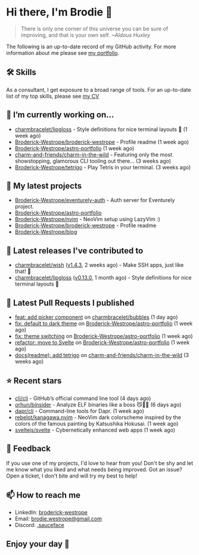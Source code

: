 # Hi there, I'm Brodie 👋

> There is only one corner of this universe you can be sure of improving, and that is your own self. *~Aldous Huxley*

The following is an up-to-date record of my GitHub activity. For more information about me please see [my portfolio](https://www.westrope.dev/).

## 🛠 Skills
As a consultant, I get exposure to a broad range of tools. For an up-to-date list of my top skills, please see [my CV](./CV/cv.pdf)

## 🔭 I’m currently working on...

- [charmbracelet/lipgloss](https://github.com/charmbracelet/lipgloss) - Style definitions for nice terminal layouts 👄 (1 week ago)
- [Broderick-Westrope/broderick-westrope](https://github.com/Broderick-Westrope/broderick-westrope) - Profile readme (1 week ago)
- [Broderick-Westrope/astro-portfolio](https://github.com/Broderick-Westrope/astro-portfolio) (1 week ago)
- [charm-and-friends/charm-in-the-wild](https://github.com/charm-and-friends/charm-in-the-wild) - Featuring only the most showstopping, glamorous CLI tooling out there... (3 weeks ago)
- [Broderick-Westrope/tetrigo](https://github.com/Broderick-Westrope/tetrigo) - Play Tetris in your terminal. (3 weeks ago)

## 🌱 My latest projects

- [Broderick-Westrope/eventurely-auth](https://github.com/Broderick-Westrope/eventurely-auth) - Auth server for Eventurely project.
- [Broderick-Westrope/astro-portfolio](https://github.com/Broderick-Westrope/astro-portfolio)
- [Broderick-Westrope/nvim](https://github.com/Broderick-Westrope/nvim) - NeoVim setup using LazyVim :)
- [Broderick-Westrope/broderick-westrope](https://github.com/Broderick-Westrope/broderick-westrope) - Profile readme
- [Broderick-Westrope/blog](https://github.com/Broderick-Westrope/blog)

## 🚀 Latest releases I've contributed to

- [charmbracelet/wish](https://github.com/charmbracelet/wish) ([v1.4.3](https://github.com/charmbracelet/wish/releases/tag/v1.4.3), 2 weeks ago) - Make SSH apps, just like that! 💫
- [charmbracelet/lipgloss](https://github.com/charmbracelet/lipgloss) ([v0.13.0](https://github.com/charmbracelet/lipgloss/releases/tag/v0.13.0), 1 month ago) - Style definitions for nice terminal layouts 👄

## 🔨 Latest Pull Requests I published

- [feat: add picker component](https://github.com/charmbracelet/bubbles/pull/621) on [charmbracelet/bubbles](https://github.com/charmbracelet/bubbles) (1 day ago)
- [fix: default to dark theme](https://github.com/Broderick-Westrope/astro-portfolio/pull/3) on [Broderick-Westrope/astro-portfolio](https://github.com/Broderick-Westrope/astro-portfolio) (1 week ago)
- [fix: theme switching](https://github.com/Broderick-Westrope/astro-portfolio/pull/2) on [Broderick-Westrope/astro-portfolio](https://github.com/Broderick-Westrope/astro-portfolio) (1 week ago)
- [refactor: move to Svelte](https://github.com/Broderick-Westrope/astro-portfolio/pull/1) on [Broderick-Westrope/astro-portfolio](https://github.com/Broderick-Westrope/astro-portfolio) (1 week ago)
- [docs(readme): add tetrigo](https://github.com/charm-and-friends/charm-in-the-wild/pull/17) on [charm-and-friends/charm-in-the-wild](https://github.com/charm-and-friends/charm-in-the-wild) (3 weeks ago)

## ⭐ Recent stars

- [cli/cli](https://github.com/cli/cli) - GitHub’s official command line tool (4 days ago)
- [orhun/binsider](https://github.com/orhun/binsider) - Analyze ELF binaries like a boss 😼🕵️‍♂️ (6 days ago)
- [dapr/cli](https://github.com/dapr/cli) - Command-line tools for Dapr. (1 week ago)
- [rebelot/kanagawa.nvim](https://github.com/rebelot/kanagawa.nvim) - NeoVim dark colorscheme inspired by the colors of the famous painting by Katsushika Hokusai. (1 week ago)
- [sveltejs/svelte](https://github.com/sveltejs/svelte) - Cybernetically enhanced web apps (1 week ago)

## 💬 Feedback

If you use one of my projects, I'd love to hear from you! Don't be shy and let me know what you liked and what needs being improved. Got an issue? Open a ticket, I don't bite and will try my best to help!

## 📫 How to reach me
- LinkedIn: [broderick-westrope](https://www.linkedin.com/in/broderick-westrope/)
- Email: [brodie.westrope@gmail.com](mailto:brodie.westrope@gmail.com)
- Discord: [.sauceface](https://discordapp.com/users/.sauceface/)

## Enjoy your day 🤙
